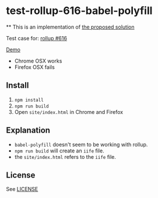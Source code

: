 # test-rollup-616-babel-polyfill

** This is an implementation of [the proposed solution](https://github.com/rollup/rollup/issues/616#issuecomment-228341339)

Test case for: [rollup #616](https://github.com/rollup/rollup/issues/616)

[Demo](http://rosskevin.github.io/test-rollup-616-babel-polyfill/) 
  - Chrome OSX works
  - Firefox OSX fails
   

## Install
1. `npm install`
1. `npm run build`
1. Open `site/index.html` in Chrome and Firefox


## Explanation
- `babel-polyfill` doesn't seem to be working with rollup.  
- `npm run build` will create an `iife` file.
 - the `site/index.html` refers to the `iife` file.
 

## License
See [LICENSE](LICENSE.md)
